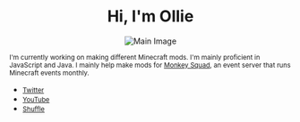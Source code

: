 <h1 align="center">Hi, I'm Ollie</h1>

<p align="center">
  <img src="https://cdn.discordapp.com/attachments/1131703718803423415/1226551772328235150/image.png?ex=66252e5a&is=6612b95a&hm=625caad617452a14ccd3c639ae6c750f65cf1c0529cb4a1e9017c6c1e57a1c01&" alt="Main Image" draggable="false">
</p>

<p><small>I'm currently working on making different Minecraft mods. I'm mainly proficient in JavaScript and Java. I mainly help make mods for <a href="https://discord.gg/V9DvXzCSRJ">Monkey Squad</a>, an event server that runs Minecraft events monthly.</small></p>

- <small><a href="https://twitter.com/olliecay_">Twitter</a></small>
- <small><a href="https://www.youtube.com/@olliecay">YouTube</a></small>
- <small><a href="https://shufflebot.lol">Shuffle</a></small>
